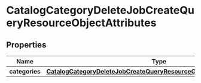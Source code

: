 # CatalogCategoryDeleteJobCreateQueryResourceObjectAttributes

## Properties
Name | Type | Description | Notes
------------ | ------------- | ------------- | -------------
**categories** | [**CatalogCategoryDeleteJobCreateQueryResourceObjectAttributesCategories**](CatalogCategoryDeleteJobCreateQueryResourceObjectAttributesCategories.md) |  | 
